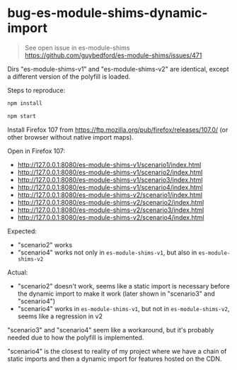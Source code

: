 # bug-es-module-shims-dynamic-import

> See open issue in es-module-shims https://github.com/guybedford/es-module-shims/issues/471

Dirs "es-module-shims-v1" and "es-module-shims-v2" are identical, except a different version of the polyfill is loaded.

Steps to reproduce:

```sh
npm install
```

```sh
npm start
```

Install Firefox 107 from https://ftp.mozilla.org/pub/firefox/releases/107.0/ (or other browser without native import maps).

Open in Firefox 107:

- http://127.0.0.1:8080/es-module-shims-v1/scenario1/index.html
- http://127.0.0.1:8080/es-module-shims-v1/scenario2/index.html
- http://127.0.0.1:8080/es-module-shims-v1/scenario3/index.html
- http://127.0.0.1:8080/es-module-shims-v1/scenario4/index.html
- http://127.0.0.1:8080/es-module-shims-v2/scenario1/index.html
- http://127.0.0.1:8080/es-module-shims-v2/scenario2/index.html
- http://127.0.0.1:8080/es-module-shims-v2/scenario3/index.html
- http://127.0.0.1:8080/es-module-shims-v2/scenario4/index.html

Expected:

- "scenario2" works
- "scenario4" works not only in `es-module-shims-v1`, but also in `es-module-shims-v2`

Actual:

- "scenario2" doesn't work, seems like a static import is necessary before the dynamic import to make it work (later shown in "scenario3" and "scenario4")
- "scenario4" works in `es-module-shims-v1`, but not in `es-module-shims-v2`, seems like a regression in v2

"scenario3" and "scenario4" seem like a workaround, but it's probably needed due to how the polyfill is implemented.

"scenario4" is the closest to reality of my project where we have a chain of static imports and then a dynamic import for features hosted on the CDN.
